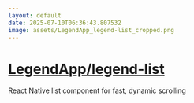 ```yaml
---
layout: default
date: 2025-07-10T06:36:43.807532
image: assets/LegendApp_legend-list_cropped.png
---
```


# [LegendApp/legend-list](https://github.com/LegendApp/legend-list)

React Native list component for fast, dynamic scrolling

